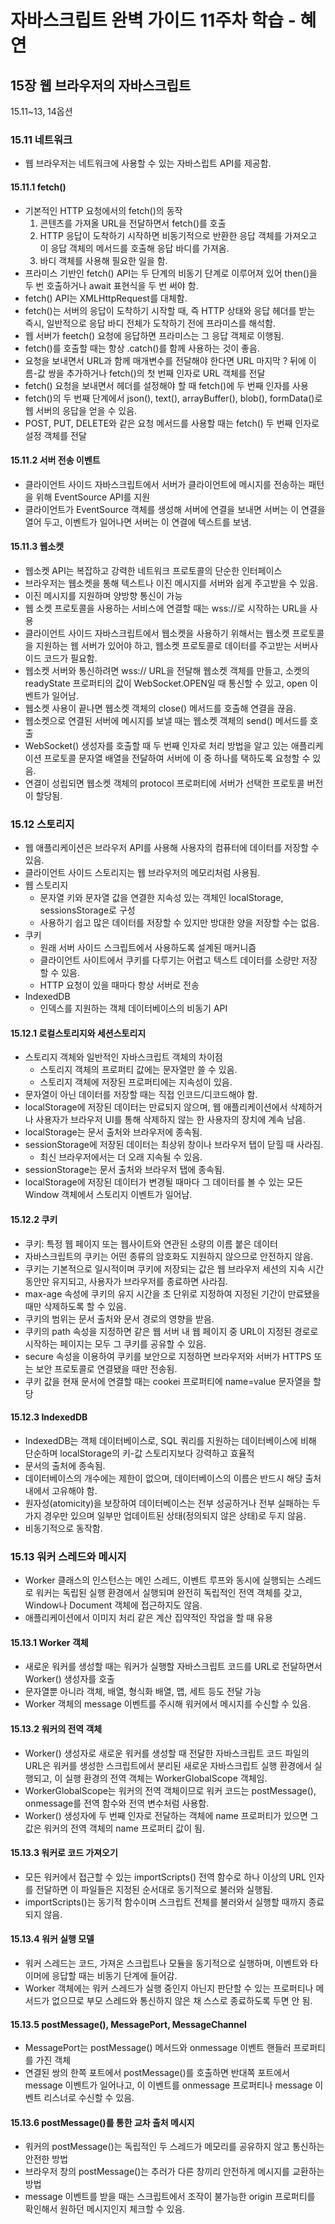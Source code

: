 # 자바스크립트 완벽 가이드 11주차 학습 - 혜연

## 15장 웹 브라우저의 자바스크립트

15.11~13, 14옵션

### 15.11 네트워크

- 웹 브라우저는 네트워크에 사용할 수 있는 자바스립트 API를 제공함.

#### 15.11.1 fetch()

- 기본적인 HTTP 요청에서의 fetch()의 동작
  1. 콘텐츠를 가져올 URL을 전달하면서 fetch()를 호출
  2. HTTP 응답이 도착하기 시작하면 비동기적으로 반환한 응답 객체를 가져오고 이 응답 객체의 메서드를 호출해 응답 바디를 가져옴.
  3. 바디 객체를 사용해 필요한 일을 함.
- 프라미스 기반인 fetch() API는 두 단계의 비동기 단계로 이루어져 있어 then()을 두 번 호출하거나 await 표현식을 두 번 써야 함.
- fetch() API는 XMLHttpRequest를 대체함.
- fetch()는 서버의 응답이 도착하기 시작할 때, 즉 HTTP 상태와 응답 헤더를 받는 즉시, 일반적으로 응답 바디 전체가 도착하기 전에 프라미스를 해석함.
- 웹 서버가 feetch() 요청에 응답하면 프라미스는 그 응답 객체로 이행됨.
- fetch()를 호출할 때는 항상 .catch()를 함께 사용하는 것이 좋음.
- 요청을 보내면서 URL과 함께 매개변수를 전달해야 한다면 URL 마지막 ? 뒤에 이름-값 쌍을 추가하거나 fetch()의 첫 번째 인자로 URL 객체를 전달
- fetch() 요청을 보내면서 헤더를 설정해야 할 때 fetch()에 두 번째 인자를 사용
- fetch()의 두 번째 단계에서 json(), text(), arrayBuffer(), blob(), formData()로 웹 서버의 응답을 얻을 수 있음.
- POST, PUT, DELETE와 같은 요청 메서드를 사용할 때는 fetch() 두 번째 인자로 설정 객체를 전달

#### 15.11.2 서버 전송 이벤트

- 클라이언트 사이드 자바스크립트에서 서버가 클라이언트에 메시지를 전송하는 패턴을 위해 EventSource API를 지원
- 클라이언트가 EventSource 객체를 생성해 서버에 연결을 보내면 서버는 이 연결을 열어 두고, 이벤트가 일어나면 서버는 이 연결에 텍스트를 보냄.

#### 15.11.3 웹소켓

- 웹소켓 API는 복잡하고 강력한 네트워크 프로토콜의 단순한 인터페이스
- 브라우저는 웹소켓을 통해 텍스트나 이진 메시지를 서버와 쉽게 주고받을 수 있음.
- 이진 메시지를 지원하며 양방향 통신이 가능
- 웹 소켓 프로토콜을 사용하는 서비스에 연결할 때는 wss://로 시작하는 URL을 사용
- 클라이언트 사이드 자바스크립트에서 웹소켓을 사용하기 위해서는 웹소켓 프로토콜을 지원하는 웹 서버가 있어야 하고, 웹소켓 프로토콜로 데이터를 주고받는 서버사이드 코드가 필요함.
- 웹소켓 서버와 통신하려면 wss:// URL을 전달해 웹소켓 객체를 만들고, 소켓의 readyState 프로퍼티의 값이 WebSocket.OPEN일 때 통신할 수 있고, open 이벤트가 일어남.
- 웹소켓 사용이 끝나면 웹소켓 객체의 close() 메서드를 호출해 연결을 끊음.
- 웹소켓으로 연결된 서버에 메시지를 보낼 때는 웹소켓 객체의 send() 메서드를 호출
- WebSocket() 생성자를 호출할 때 두 번째 인자로 처리 방법을 알고 있는 애플리케이션 프로토콜 문자열 배열을 전달하여 서버에 이 중 하나를 택하도록 요청할 수 있음.
- 연결이 성립되면 웹소켓 객체의 protocol 프로퍼티에 서버가 선택한 프로토콜 버전이 할당됨.

### 15.12 스토리지

- 웹 애플리케이션은 브라우저 API를 사용해 사용자의 컴퓨터에 데이터를 저장할 수 있음.
- 클라이언트 사이드 스토리지는 웹 브라우저의 메모리처럼 사용됨.
- 웹 스토리지
  - 문자열 키와 문자열 값을 연결한 지속성 있는 객체인 localStorage, sessionsStorage로 구성
  - 사용하기 쉽고 많은 데이터를 저장할 수 있지만 방대한 양을 저장할 수는 없음.
- 쿠키
  - 원래 서버 사이드 스크립트에서 사용하도록 설계된 매커니즘
  - 클라이언트 사이트에서 쿠키를 다루기는 어렵고 텍스트 데이터를 소량만 저장할 수 있음.
  - HTTP 요청이 있을 때마다 항상 서버로 전송
- IndexedDB
  - 인덱스를 지원하는 객체 데이터베이스의 비동기 API

#### 15.12.1 로컬스토리지와 세션스토리지

- 스토리지 객체와 일반적인 자바스크립트 객체의 차이점
  - 스토리지 객체의 프로퍼티 값에는 문자열만 쓸 수 있음.
  - 스토리지 객체에 저장된 프로퍼티에는 지속성이 있음.
- 문자열이 아닌 데이터를 저장할 때는 직접 인코드/디코드해야 함.
- localStorage에 저장된 데이터는 만료되지 않으며, 웹 애플리케이션에서 삭제하거나 사용자가 브라우저 UI를 통해 삭제하지 않는 한 사용자의 장치에 계속 남음.
- localStorage는 문서 출처와 브라우저에 종속됨.
- sessionStorage에 저장된 데이터는 최상위 창이나 브라우저 탭이 닫힐 때 사라짐.
  - 최신 브라우저에서는 더 오래 지속될 수 있음.
- sessionStorage는 문서 출처와 브라우저 탭에 종속됨.
- localStorage에 저장된 데이터가 변경될 때마다 그 데이터를 볼 수 있는 모든 Window 객체에서 스토리지 이벤트가 일어남.

#### 15.12.2 쿠키

- 쿠키: 특정 웹 페이지 또는 웹사이트와 연관된 소량의 이름 붙은 데이터
- 자바스크립트의 쿠키는 어떤 종류의 암호화도 지원하지 않으므로 안전하지 않음.
- 쿠키는 기본적으로 일시적이며 쿠키에 저장되는 값은 웹 브라우저 세션의 지속 시간 동안만 유지되고, 사용자가 브라우저를 종료하면 사라짐.
- max-age 속성에 쿠키의 유지 시간을 초 단위로 지정하여 지정된 기간이 만료됐을 때만 삭제하도록 할 수 있음.
- 쿠키의 범위는 문서 출처와 문서 경로의 영향을 받음.
- 쿠키의 path 속성을 지정하면 같은 웹 서버 내 웹 페이지 중 URL이 지정된 경로로 시작하는 페이지는 모두 그 쿠키를 공유할 수 있음.
- secure 속성을 이용하여 쿠키를 보안으로 지정하면 브라우저와 서버가 HTTPS 또는 보안 프로토콜로 연결됐을 때만 전송됨.
- 쿠키 값을 현재 문서에 연결할 때는 cookei 프로퍼티에 name=value 문자열을 할당

#### 15.12.3 IndexedDB

- IndexedDB는 객체 데이터베이스로, SQL 쿼리를 지원하는 데이터베이스에 비해 단순하며 localStorage의 키-값 스토리지보다 강력하고 효율적
- 문서의 출처에 종속됨.
- 데이터베이스의 개수에는 제한이 없으며, 데이터베이스의 이름은 반드시 해당 출처 내에서 고유해야 함.
- 원자성(atomicity)을 보장하여 데이터베이스는 전부 성공하거나 전부 실패하는 두 가지 경우만 있으며 일부만 업데이트된 상태(정의되지 않은 상태)로 두지 않음.
- 비동기적으로 동작함.

### 15.13 워커 스레드와 메시지

- Worker 클래스의 인스턴스는 메인 스레드, 이벤트 루프와 동시에 실행되는 스레드로 워커는 독립된 실행 환경에서 실행되며 완전히 독립적인 전역 객체를 갖고, Window나 Document 객체에 접근하지도 않음.
- 애플리케이션에서 이미지 처리 같은 계산 집약적인 작업을 할 때 유용

#### 15.13.1 Worker 객체

- 새로운 워커를 생성할 때는 워커가 실행할 자바스크립트 코드를 URL로 전달하면서 Worker() 생성자를 호출
- 문자열뿐 아니라 객체, 배열, 형식화 배열, 맵, 세트 등도 전달 가능
- Worker 객체의 message 이벤트를 주시해 워커에서 메시지를 수신할 수 있음.

#### 15.13.2 워커의 전역 객체

- Worker() 생성자로 새로운 워커를 생성할 때 전달한 자바스크립트 코드 파일의 URL은 워커를 생성한 스크립트에서 분리된 새로운 자바스크립트 실행 환경에서 실행되고, 이 실행 환경의 전역 객체는 WorkerGlobalScope 객체임.
- WorkerGlobalScope는 워커의 전역 객체이므로 워커 코드는 postMessage(), onmessage를 전역 함수와 전역 변수처럼 사용함.
- Worker() 생성자에 두 번째 인자로 전달하는 객체에 name 프로퍼티가 있으면 그 값은 워커의 전역 객체의 name 프로퍼티 값이 됨.

#### 15.13.3 워커로 코드 가져오기

- 모든 워커에서 접근할 수 있는 importScripts() 전역 함수로 하나 이상의 URL 인자를 전달하면 이 파일들은 지정된 순서대로 동기적으로 불러와 실행됨.
- importScripts()는 동기적 함수이며 스크립트 전체를 불러와서 실행할 때까지 종료되지 않음.

#### 15.13.4 워커 실행 모델

- 워커 스레드는 코드, 가져온 스크립트나 모듈을 동기적으로 실행하며, 이벤트와 타이머에 응답할 때는 비동기 단계에 들어감.
- Worker 객체에는 워커 스레드가 실행 중인지 아닌지 판단할 수 있는 프로퍼티나 메서드가 없으므로 부모 스레드와 통신하지 않은 채 스스로 종료하도록 두면 안 됨.

#### 15.13.5 postMessage(), MessagePort, MessageChannel

- MessagePort는 postMessage() 메서드와 onmessage 이벤트 핸들러 프로퍼티를 가진 객체
- 연결된 쌍의 한쪽 포트에서 postMessage()를 호출하면 반대쪽 포트에서 message 이벤트가 일어나고, 이 이벤트를 onmessage 프로퍼티나 message 이벤트 리스너로 수신할 수 있음.

#### 15.13.6 postMessage()를 통한 교차 출처 메시지

- 워커의 postMessage()는 독립적인 두 스레드가 메모리를 공유하지 않고 통신하는 안전한 방법
- 브라우저 창의 postMessage()는 추러가 다른 창끼리 안전하게 메시지를 교환하는 방법
- message 이벤트를 받을 때는 스크립트에서 조작이 불가능한 origin 프로퍼티를 확인해서 원하던 메시지인지 체크할 수 있음.
